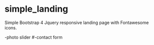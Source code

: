 # simple_landing
Simple Bootstrap 4 Jquery responsive landing page with Fontawesome icons.

-photo slider
#-contact form

